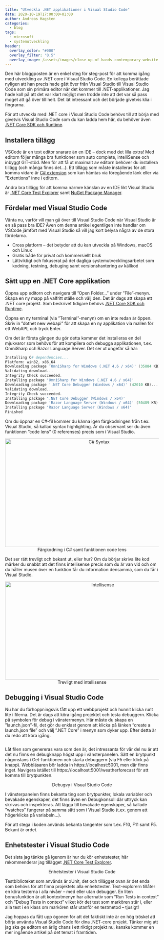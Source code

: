 ```yaml
---
title: "Utveckla .NET applikationer i Visual Studio Code"
date: 2020-10-19T17:00:00+01:00
author: Andreas Hagsten
categories:
  - blog
tags:
  - microsoft
  - systemutveckling
header:
  overlay_color: "#000"
  overlay_filter: "0.5"
  overlay_image: /assets/images/close-up-of-hands-contemporary-website-developer-man-typing-and-code-picture-id1167467556.jpeg 
---
```

Den här bloggposten är en enkel steg för steg-post för att komma igång med utveckling av .NET core i Visual Studio Code. En kollega berättade nyligen att han precis hade gått över från Visual Studio till Visual Studio Code som sin primära editor när det kommer till .NET-applikationer. Jag hade koll på att det var klart möjligt men trodde inte att det var så pass moget att gå över till helt. Det lät intressant och det började givetvis klia i fingrarna.

För att utveckla med .NET core i Visual Studio Code behövs till att börja med givetvis Visual Studio Code som du kan ladda hem här, du behöver även [.NET Core SDK och Runtime](https://dotnet.microsoft.com/download).

## Installera tillägg
VSCode är en text editor snarare än en IDE – dock med det lilla extra! Med editorn följer många bra funktioner som auto complete, intelliSense och inbyggt GIT-stöd. Men för att få ut maximalt av editorn behöver du installera tillägg (och många finns det…). Ett tillägg som måste installeras för att komma vidare är [C# extension](https://marketplace.visualstudio.com/items?itemName=ms-dotnettools.csharp) som kan hämtas via föregående länk eller via ”Extentions” inne i editorn.

Andra bra tillägg för att komma närmre känslan av en IDE likt Visual Studio är [.NET Core Test Explorer](https://marketplace.visualstudio.com/items?itemName=formulahendry.dotnet-test-explorer) samt [NuGet Package Manager](https://marketplace.visualstudio.com/items?itemName=jmrog.vscode-nuget-package-manager).

## Fördelar med Visual Studio Code
Vänta nu, varför vill man gå över till Visual Studio Code när Visual Studio är en så pass bra IDE? Även om denna artikel egentligen inte handlar om VSCode jämfört med Visual Studio så vill jag kort belysa några av de stora fördelarna.

- Cross platform – det betyder att du kan utveckla på Windows, macOS och Linux
- Gratis både för privat och kommersiellt bruk
- Lättviktigt och fokuserat på det dagliga systemutvecklingsarbetet som kodning, testning, debuging samt versionshantering av källkod

## Sätt upp en .NET Core applikation
Öppna upp editorn och navigera till ”Open Folder…” under ”File”-menyn. Skapa en ny mapp på valfritt ställe och välj den. Det är dags att skapa ett .NET core projekt. Som beskrivet tidigare behövs [.NET Core SDK och Runtime](https://dotnet.microsoft.com/download).

Öppna en ny terminal (via ”Terminal”-menyn) om en inte redan är öppen. Skriv in ”dotnet new webapi” för att skapa en ny applikation via mallen för ett WebAPI,  och tryck Enter.

Om det är första gången du gör detta kommer det installeras en del mjukvaror som behövs för att kompilera och debugga applikationen, t.ex. OmniSharp och Razor Language Server. Det ser ut ungefär så här:

```powershell
Installing C# dependencies...
Platform: win32, x86_64
Downloading package 'OmniSharp for Windows (.NET 4.6 / x64)' (35884 KB).................... Done!
Validating download...
Integrity Check succeeded.
Installing package 'OmniSharp for Windows (.NET 4.6 / x64)'
Downloading package '.NET Core Debugger (Windows / x64)' (42010 KB).................... Done!
Validating download...
Integrity Check succeeded.
Installing package '.NET Core Debugger (Windows / x64)'
Downloading package 'Razor Language Server (Windows / x64)' (50489 KB).................... Done!
Installing package 'Razor Language Server (Windows / x64)'
Finished
```
Om du öppnar en C#-fil kommer du känna igen färgkodningen från t.ex. Visual Studio, så kallad syntax highlighting. Är du observant ser du även funktionen ”code lens” (0 referenses) precis som i Visual Studio.

<p align="center">
  <img src="https://www.infozone.se/wp-content/uploads/2020/10/syntax_codelens.png" alt="C# Syntax" width="600" height="354"/>
  <br/>Färgkodning i C# samt funktionen code lens
</p>

Det ser rätt trevligt och bekant ut, eller hur? Om du börjar skriva lite kod märker du snabbt att det finns intellisense precis som du är van vid och om du håller musen över en funktion får du information densamma, som du får i Visual Studio.

<p align="center">
  <img src="https://www.infozone.se/wp-content/uploads/2020/10/intellisence.png" alt="Intellisense" width="624" height="320"/>
  <br/>Trevligt med intellisense
</p>

## Debugging i Visual Studio Code
Nu har du förhoppningsvis fått upp ett webbprojekt och hunnit klicka runt lite i filerna. Det är dags att köra igång projektet och testa debuggern. Klicka på symbolen för debug i vänstermenyn. Här måste du skapa en ”launch.json”-fil, det gör du enklast genom att klicka på länken ”create a launch.json file” och välj ”.NET Core” i menyn som dyker upp. Efter detta är du redo att köra igång.

<p align="center">
  <img src="https://www.infozone.se/wp-content/uploads/2020/10/configure_debug.png" alt="" />
</p>

Låt filen som genereras vara som den är, det intressanta för vår del nu är att det nu finns en debugknapp högst upp i vänsterpanelen. Sätt en brytpunkt någonstans i Get-funktionen och starta debuggern (via F5 eller klick på knapp). Webbläsaren bör ladda in https://localhost:5001, men där finns inget. Navigera istället till https://localhost:5001/weatherforecast för att komma till brytpunkten.

<p align="center">
  <img src="https://www.infozone.se/wp-content/uploads/2020/10/debug-e1601558240871.png" alt="" />
  <br/>Debugvy i Visual Studio Code
</p>

I vänsterpanelen finns bekanta ting som brytpunkter, lokala variabler och bevakade egenskaper, det finns även en Debugkonsoll där uttryck kan skrivas och inspekteras. Att lägga till bevakade egenskaper, så kallade ”watches” fungerar på samma sätt som i Visual Studio (t.ex. genom att högerklicka på variabeln…).

För att stega i koden används bekanta tangenter som t.ex. F10, F11 samt F5. Bekant är ordet.

## Enhetstester i Visual Studio Code
Det sista jag tänkte gå igenom är hur du kör enhetstester, här rekommenderar jag tillägget [.NET Core Test Explorer](https://marketplace.visualstudio.com/items?itemName=formulahendry.dotnet-test-explorer).

<p align="center">
  <img src="https://www.infozone.se/wp-content/uploads/2020/10/unittests.png" alt="" />
  <br/>Enhetstester i Visual Studio Code
</p>

Testbiblioteket som används är xUnit, det och tillägget ovan är det enda som behövs för att finna projektets alla enhetstester. Text-explorern tillåter en köra testerna i alla nivåer – med eller utan debugger. En liten bonusfunktion är att kontextmenyn har alternativ som ”Run Tests in context” och ”Debug Tests in context” vilket kör det test som markören står i, eller alla test i en klass om markören står utanför en testmetod – tjusigt!

Jag hoppas du fått upp ögonen för att det faktiskt inte är en hög tröskel att börja använda Visual Studio Code för dina .NET-core projekt. Tänker mig att jag ska ge editorn en ärlig chans i ett riktigt projekt nu, kanske kommer en mer ingående artikel på det temat i framtiden.
